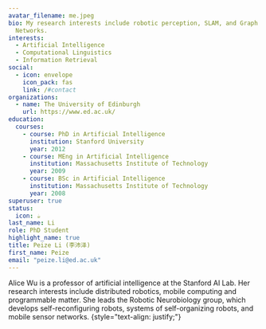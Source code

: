 ```yaml
---
avatar_filename: me.jpeg
bio: My research interests include robotic perception, SLAM, and Graph Neural
  Networks.
interests:
  - Artificial Intelligence
  - Computational Linguistics
  - Information Retrieval
social:
  - icon: envelope
    icon_pack: fas
    link: /#contact
organizations:
  - name: The University of Edinburgh
    url: https://www.ed.ac.uk/
education:
  courses:
    - course: PhD in Artificial Intelligence
      institution: Stanford University
      year: 2012
    - course: MEng in Artificial Intelligence
      institution: Massachusetts Institute of Technology
      year: 2009
    - course: BSc in Artificial Intelligence
      institution: Massachusetts Institute of Technology
      year: 2008
superuser: true
status:
  icon: ☕️
last_name: Li
role: PhD Student
highlight_name: true
title: Peize Li (李沛泽)
first_name: Peize
email: "peize.li@ed.ac.uk"
---
```


Alice Wu is a professor of artificial intelligence at the Stanford AI Lab. Her research interests include distributed robotics, mobile computing and programmable matter. She leads the Robotic Neurobiology group, which develops self-reconfiguring robots, systems of self-organizing robots, and mobile sensor networks.
{style="text-align: justify;"}
